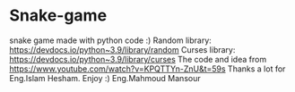 # Snake-game
snake game made with python code :)
Random library: https://devdocs.io/python~3.9/library/random
Curses library: https://devdocs.io/python~3.9/library/curses
The code and idea from https://www.youtube.com/watch?v=KPQTTYn-ZnU&t=59s 
Thanks a lot for Eng.Islam Hesham.
Enjoy :)
Eng.Mahmoud Mansour 
